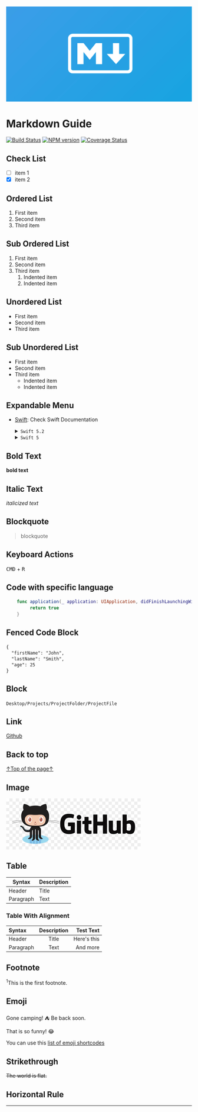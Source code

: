 ![Markdown Guide](https://github.com/AndrewFakher/Markdown-Guide/blob/master/markdown-guide-og.jpg)

# Markdown Guide
[![Build Status](https://img.shields.io/travis/markdown-it/markdown-it-deflist/master.svg?style=flat)](https://shields.io)
[![NPM version](https://img.shields.io/npm/v/markdown-it-deflist.svg?style=flat)](https://shields.io)
[![Coverage Status](https://img.shields.io/coveralls/markdown-it/markdown-it-deflist/master.svg?style=flat)](https://shields.io)

## Check List
- [ ] item 1
- [x] item 2

## Ordered List
1. First item
2. Second item
3. Third item

## Sub Ordered List
1. First item
2. Second item
3. Third item
    1. Indented item
    2. Indented item

## Unordered List
- First item
- Second item
- Third item

## Sub Unordered List
- First item
- Second item
- Third item
    - Indented item
    - Indented item
    
## Expandable Menu
- [Swift](https://swift.org/about/): Check Swift Documentation 
  <details>
	<summary><code>Swift 5.2</code> </summary>

	Released July 15, 2019	<br>
	<a href='https://github.com/AndrewFakher/GitDemo/blob/master/github.png'><code>Screenshot</code></a> 
  </details>
  
    <details>
	<summary><code>Swift 5</code> </summary>
   
	Released March 25, 2019<br>
	<a href='https://github.com/AndrewFakher/GitDemo/blob/master/github.png'><code>Screenshot</code></a> 
  </details>

## Bold Text
**bold text**

## Italic Text
*italicized text*

## Blockquote
> blockquote

## Keyboard Actions
<kbd>CMD</kbd> + <kbd>R</kbd>

## Code with specific language
```swift 
    func application(_ application: UIApplication, didFinishLaunchingWithOptions launchOptions: [UIApplication.LaunchOptionsKey: Any]?) -> Bool {
         return true
    }
```

## Fenced Code Block
```
{
  "firstName": "John",
  "lastName": "Smith",
  "age": 25
}
```

## Block
`Desktop/Projects/ProjectFolder/ProjectFile`

## Link
[Github](https://www.github.com)

## Back to top
[↑Top of the page↑](#readme) 

## Image
![alt text](https://github.com/AndrewFakher/Markdown-Guide/blob/master/github.png)

## Table
| Syntax | Description |
| ----------- | ----------- |
| Header | Title |
| Paragraph | Text |

### Table With Alignment
| Syntax      | Description | Test Text     |
| :---        |    :----:   |          ---: |
| Header      | Title       | Here's this   |
| Paragraph   | Text        | And more      |

## Footnote
<sup>1</sup>This is the first footnote.

## Emoji
Gone camping! :tent: Be back soon.

That is so funny! :joy:

You can use this [list of emoji shortcodes](https://gist.github.com/rxaviers/7360908)

## Strikethrough
~~The world is flat.~~

## Horizontal Rule
---
